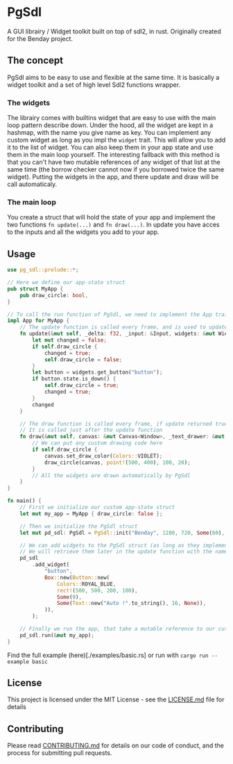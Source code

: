 # PgSdl

A GUI librairy / Widget toolkit built on top of sdl2, in rust. Originally created for the Benday project.

## The concept

PgSdl aims to be easy to use and flexible at the same time. It is basically a widget toolkit and a set of high level Sdl2 functions wrapper.

### The widgets

The librairy comes with builtins widget that are easy to use with the main loop pattern describe down. Under the hood, all the widget are kept in a hashmap, with the name you give name as key. 
You can implement any custom widget as long as you impl the `widget` trait. This will allow you to add it to the list of widget. You can also keep them in your app state and use them in the main loop yourself.
The interesting fallback with this method is that you can't have two mutable references of any widget of that list at the same time (the borrow checker cannot now if you borrowed twice the same widget).
Putting the widgets in the app, and there update and draw will be call automaticaly.

### The main loop

You create a struct that will hold the state of your app and implement the two functions `fn update(...)` and `fn draw(...)`. In update you have acces to the inputs and all the widgets you add to your app. 


## Usage

```rust
use pg_sdl::prelude::*;

// Here we define our app-state struct
pub struct MyApp {
    pub draw_circle: bool,
}

// To call the run function of PgSdl, we need to implement the App trait for our app-state struct
impl App for MyApp {
    // The update function is called every frame, and is used to update the app-state
    fn update(&mut self, _delta: f32, _input: &Input, widgets: &mut Widgets) -> bool {
        let mut changed = false;
        if self.draw_circle {
            changed = true;
            self.draw_circle = false;
        }
        let button = widgets.get_button("button");
        if button.state.is_down() {
            self.draw_circle = true;
            changed = true;
        }
        changed
    }

    // The draw function is called every frame, if update returned true or any widget has changed
    // It is called just after the update function
    fn draw(&mut self, canvas: &mut Canvas<Window>, _text_drawer: &mut TextDrawer) {
        // We can put any custom drawing code here
        if self.draw_circle {
            canvas.set_draw_color(Colors::VIOLET);
            draw_circle(canvas, point!(500, 400), 100, 20);
        }
        // All the widgets are drawn automatically by PgSdl
    }
}

fn main() {
    // First we initialize our custom app-state struct
    let mut my_app = MyApp { draw_circle: false };

    // Then we initialize the PgSdl struct
    let mut pd_sdl: PgSdl = PgSdl::init("Benday", 1280, 720, Some(60), true, Colors::SKY_BLUE);

    // We can add widgets to the PgSdl struct (as long as they implement the Widget trait)
    // We will retrieve them later in the update function with the name we gave them
    pd_sdl
        .add_widget(
            "button",
            Box::new(Button::new(
                Colors::ROYAL_BLUE,
                rect!(500, 500, 200, 100),
                Some(9),
                Some(Text::new("Auto !".to_string(), 16, None)),
            )),
        );

    // Finally we run the app, that take a mutable reference to our custom app-state struct
    pd_sdl.run(&mut my_app);
}
```
Find the full example (here)[./examples/basic.rs] or run with `cargo run --example basic`

## License
This project is licensed under the MIT License - see the [LICENSE.md](./docs/LICENSE.md) file for details

## Contributing
Please read [CONTRIBUTING.md](./docs/CONTRIBUTING.md) for details on our code of conduct, and the process for submitting pull requests.
